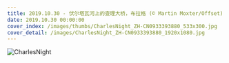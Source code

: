 ```yaml
---
title: 2019.10.30 - 伏尔塔瓦河上的查理大桥，布拉格 (© Martin Moxter/Offset)
date: 2019.10.30 00:00:00
cover_index: /images/thumbs/CharlesNight_ZH-CN0933393880_533x300.jpg
cover_detail: /images/CharlesNight_ZH-CN0933393880_1920x1080.jpg
---
```


![CharlesNight](/images/CharlesNight_ZH-CN0933393880_1920x1080.jpg)
